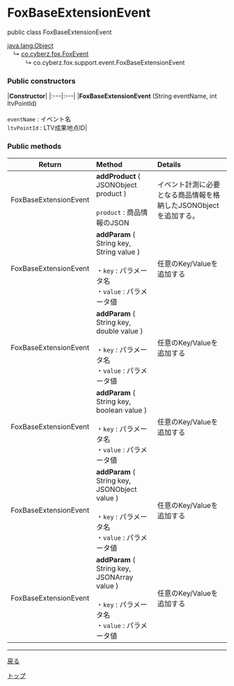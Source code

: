 # FoxBaseExtensionEvent

public class FoxBaseExtensionEvent

[java.lang.Object](https://developer.android.com/reference/java/lang/Object.html)<br>
　↳&nbsp;[co.cyberz.fox.FoxEvent](https://github.com/cyber-z/public-fox-android-sdk/blob/master/4.x/lang/ja/doc/sdk_api/README.md#foxevent)<br>
　　　↳&nbsp;co.cyberz.fox.support.event.FoxBaseExtensionEvent

### Public constructors

|**Constructor**|
|:---|:---|
|**FoxBaseExtensionEvent** (String eventName, int ltvPointId)<br><br>`eventName` : イベント名<br>`ltvPointId` : LTV成果地点ID|

### Public methods

|**Return**|**Method**|**Details**|
|:---:|:---|:---|
|FoxBaseExtensionEvent|**addProduct** ( JSONObject product )<br><br>`product` : 商品情報のJSON|イベント計測に必要となる商品情報を格納したJSONObjectを追加する。|
|FoxBaseExtensionEvent|**addParam** ( String key, String value )<br><br>・`key` : パラメータ名<br>・`value` : パラメータ値|任意のKey/Valueを追加する|
|FoxBaseExtensionEvent|**addParam** ( String key, double value )<br><br>・`key` : パラメータ名<br>・`value` : パラメータ値|任意のKey/Valueを追加する|
|FoxBaseExtensionEvent|**addParam** ( String key, boolean value )<br><br>・`key` : パラメータ名<br>・`value` : パラメータ値|任意のKey/Valueを追加する|
|FoxBaseExtensionEvent|**addParam** ( String key, JSONObject value )<br><br>・`key` : パラメータ名<br>・`value` : パラメータ値|任意のKey/Valueを追加する|
|FoxBaseExtensionEvent|**addParam** ( String key, JSONArray value )<br><br>・`key` : パラメータ名<br>・`value` : パラメータ値|任意のKey/Valueを追加する|

---
[戻る](../../track_events/README.md)

[トップ](../../README.md)
